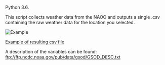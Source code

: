 Python 3.6.

This script collects weather data from the NAOO and outputs a single .csv containing the raw weather data for the location you selected.

![Example](https://i.imgur.com/W6SHASW.png)

[Example of resulting csv file](https://puu.sh/AVf4j.csv)

A description of the variables can be found: ftp://ftp.ncdc.noaa.gov/pub/data/gsod/GSOD_DESC.txt
